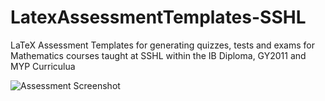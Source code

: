 # LatexAssessmentTemplates-SSHL

LaTeX Assessment Templates for generating quizzes, tests and exams for Mathematics courses taught at SSHL within the IB Diploma, GY2011 and MYP Curriculua 

![Assessment Screenshot](https://github.com/markolsonse/LatexAssessmentTemplates-SSHL/raw/master/LatexAssessment.png)
